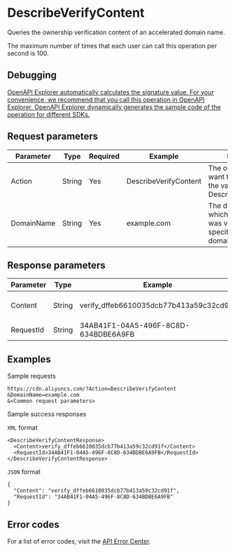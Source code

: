 # DescribeVerifyContent

Queries the ownership verification content of an accelerated domain name.

The maximum number of times that each user can call this operation per second is 100.

## Debugging

[OpenAPI Explorer automatically calculates the signature value. For your convenience, we recommend that you call this operation in OpenAPI Explorer. OpenAPI Explorer dynamically generates the sample code of the operation for different SDKs.](https://api.aliyun.com/#product=Cdn&api=DescribeVerifyContent&type=RPC&version=2018-05-10)

## Request parameters

|Parameter|Type|Required|Example|Description|
|---------|----|--------|-------|-----------|
|Action|String|Yes|DescribeVerifyContent|The operation that you want to perform. Set the value to DescribeVerifyContent. |
|DomainName|String|Yes|example.com|The domain name of which the ownership was verified. You can specify only one domain name. |

## Response parameters

|Parameter|Type|Example|Description|
|---------|----|-------|-----------|
|Content|String|verify\_dffeb6610035dcb77b413a59c32cd91f|The verification content. |
|RequestId|String|34AB41F1-04A5-496F-8C8D-634BDBE6A9FB|The ID of the request. |

## Examples

Sample requests

```
https://cdn.aliyuncs.com/?Action=DescribeVerifyContent
&DomainName=example.com
&<Common request parameters>
```

Sample success responses

`XML` format

```
<DescribeVerifyContentResponse>
  <Content>verify_dffeb6610035dcb77b413a59c32cd91f</Content>
  <RequestId>34AB41F1-04A5-496F-8C8D-634BDBE6A9FB</RequestId>
</DescribeVerifyContentResponse>
```

`JSON` format

```
{
  "Content": "verify_dffeb6610035dcb77b413a59c32cd91f",
  "RequestId": "34AB41F1-04A5-496F-8C8D-634BDBE6A9FB"
}
```

## Error codes

For a list of error codes, visit the [API Error Center](https://error-center.alibabacloud.com/status/product/Cdn).

